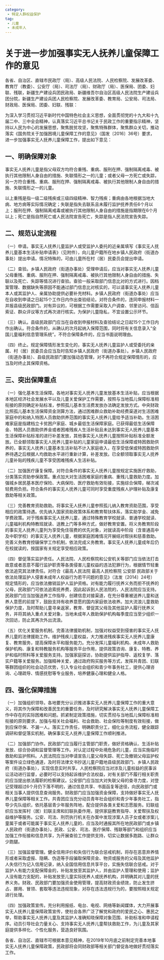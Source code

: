 ```yaml
---
category: 
 - 特定人群权益保护
tag:
 - 儿童
 - 未成年人
---
```


# 关于进一步加强事实无人抚养儿童保障工作的意见

各省、自治区、直辖市民政厅（局）、高级人民法院、人民检察院、发展改革委、教育厅（教委）、公安厅（局）、司法厅（局）、财政厅（局）、医保局、团委、妇联、残联，新疆生产建设兵团民政局、新疆维吾尔自治区高级人民法院生产建设兵团分院，新疆生产建设兵团人民检察院、发展改革委、教育局、公安局、司法局、财政局、医保局、团委、妇联、残联：

为深入学习贯彻习近平新时代中国特色社会主义思想，全面贯彻党的十九大和十九届二中、三中全会精神，认真落实习近平总书记关于民政工作的重要指示精神，坚持以人民为中心的发展思想，聚焦脱贫攻坚，聚焦特殊群体，聚焦群众关切，推动落实《国务院关于加强困境儿童保障工作的意见》（国发〔2016〕36号）要求，进一步加强事实无人抚养儿童保障工作，提出如下意见：

## 一、明确保障对象

事实无人抚养儿童是指父母双方均符合重残、重病、服刑在押、强制隔离戒毒、被执行其他限制人身自由的措施、失联情形之一的儿童；或者父母一方死亡或失踪，另一方符合重残、重病、服刑在押、强制隔离戒毒、被执行其他限制人身自由的措施、失联情形之一的儿童。

以上重残是指一级二级残疾或三级四级精神、智力残疾；重病由各地根据当地大病、地方病等实际情况确定；失联是指失去联系且未履行监护抚养责任6个月以上；服刑在押、强制隔离戒毒或被执行其他限制人身自由的措施是指期限在6个月以上；死亡是指自然死亡或人民法院宣告死亡，失踪是指人民法院宣告失踪。

## 二、规范认定流程

（一）申请。事实无人抚养儿童监护人或受监护人委托的近亲属填写《事实无人抚养儿童基本生活补贴申请表》（见附件），向儿童户籍所在地乡镇人民政府（街道办事处）提出申请。情况特殊的，可由儿童所在村（居）民委员会提出申请。

（二）查验。乡镇人民政府（街道办事处）受理申请后，应当对事实无人抚养儿童父母重残、重病、服刑在押、强制隔离戒毒、被执行其他限制人身自由的措施、失联以及死亡、失踪等情况进行查验。查验一般采取部门信息比对的方式进行。因档案管理、数据缺失等原因不能通过部门信息比对核实的，可以请事实无人抚养儿童本人或其监护人、亲属协助提供必要补充材料。乡镇人民政府（街道办事处）应当在自收到申请之日起15个工作日内作出查验结论。对符合条件的，连同申报材料一并报县级民政部门。对有异议的，可根据工作需要采取入户调查、邻里访问、信函索证、群众评议等方式再次进行核实。为保护儿童隐私，不宜设置公示环节。

（三）确认。县级民政部门应当在自收到申报材料及查验结论之日起15个工作日内作出确认。符合条件的，从确认的次月起纳入保障范围，同时将有关信息录入“全国儿童福利信息管理系统”。不符合保障条件的，应当书面说明理由。

（四）终止。规定保障情形发生变化的，事实无人抚养儿童监护人或受委托的亲属、村（居）民委员会应当及时告知乡镇人民政府（街道办事处）。乡镇人民政府（街道办事处）、县级民政部门要加强动态管理，对不再符合规定保障情形的，应当及时终止其保障资格。

## 三、突出保障重点

（一）强化基本生活保障。各地对事实无人抚养儿童发放基本生活补贴，应当根据本地区经济社会发展水平以及儿童关爱保护工作需要，按照与当地孤儿保障标准相衔接的原则确定补贴标准，参照孤儿基本生活费发放办法确定发放方式。中央财政比照孤儿基本生活保障资金测算方法，通过困难群众救助补助经费渠道对生活困难家庭中的和纳入特困人员救助供养范围的事实无人抚养儿童给予适当补助。生活困难家庭是指建档立卡贫困户家庭、城乡最低生活保障家庭。已获得最低生活保障金、特困人员救助供养金或者困难残疾人生活补贴且未达到事实无人抚养儿童基本生活保障补贴标准的进行补差发放，其他事实无人抚养儿童按照补贴标准全额发放。已全额领取事实无人抚养儿童补贴的儿童家庭申请最低生活保障或特困救助供养的，事实无人抚养儿童基本生活补贴不计入家庭收入，在享受低保或特困救助供养待遇之后根据人均救助水平进行重新计算，补差发放。已全额领取事实无人抚养儿童补贴的残疾儿童不享受困难残疾人生活补贴。

（二）加强医疗康复保障。对符合条件的事实无人抚养儿童按规定实施医疗救助，分类落实资助参保政策。重点加大对生活困难家庭的重病、重残儿童救助力度。加强城乡居民基本医疗保险、大病保险、医疗救助有效衔接，实施综合保障，梯次减轻费用负担。符合条件的事实无人抚养儿童可同时享受重度残疾人护理补贴及康复救助等相关政策。

（三）完善教育资助救助。将事实无人抚养儿童参照孤儿纳入教育资助范围，享受相应的政策待遇。优先纳入国家资助政策体系和教育帮扶体系，落实助学金、减免学费政策。对于残疾事实无人抚养儿童，通过特殊教育学校就读、普通学校就读、儿童福利机构特教班就读、送教上门等多种方式，做好教育安置。将义务教育阶段的事实无人抚养儿童列为享受免住宿费的优先对象，对就读高中阶段（含普通高中及中职学校）的事实无人抚养儿童，根据家庭困难情况开展结对帮扶和慈善救助。完善义务教育控辍保学工作机制，依法完成义务教育。事实无人抚养儿童成年后仍在校就读的，按国家有关规定享受相应政策。

（四）督促落实监护责任。人民法院、人民检察院和公安机关等部门应当依法打击故意或者恶意不履行监护职责等各类侵害儿童权益的违法犯罪行为，根据情节轻重依法追究其法律责任。对符合《最高人民法院 最高人民检察院 公安部 民政部关于依法处理监护人侵害未成年人权益行为若干问题的意见》（法发〔2014〕24号）规定情形的，应当依法撤销监护人监护资格。对有能力履行抚养义务而拒不抚养的父母，民政部门可依法追索抚养费，因此起诉到人民法院的，人民法院应当支持。民政部门应当加强送养工作指导，创建信息对接渠道，在充分尊重被送养儿童和送养人意愿的前提下，鼓励支持有收养意愿的国内家庭依法收养。加大流浪儿童救助保护力度，及时帮助儿童寻亲返家，教育、督促其父母及其他监护人履行抚养义务，并将其纳入重点关爱对象，当地未成年人救助保护机构每季度应当至少组织一次回访，防止其再次外出流浪。

（五）优化关爱服务机制。完善法律援助机制，加强对权益受到侵害的事实无人抚养儿童的法律援助工作。维护残疾儿童权益，大力推进残疾事实无人抚养儿童康复、教育服务，提高保障水平和服务能力。充分发挥儿童福利机构、未成年人救助保护机构、康复和特教服务机构等服务平台作用，提供政策咨询、康复、特教、养护和临时照料等关爱服务支持。加强家庭探访，协助提供监护指导、返校复学、落实户籍等关爱服务。加强精神关爱，通过政府购买服务等方式，发挥共青团、妇联等群团组织的社会动员优势，引入专业社会组织和青少年事务社工，提供心理咨询、心理疏导、情感抚慰等专业服务，培养健康心理和健全人格。

## 四、强化保障措施

（一）加强组织领导。各地要充分认识推进事实无人抚养儿童保障工作的重大意义，将其作为保障和改善民生的重要任务，及时研究解决事实无人抚养儿童保障工作中存在的实际困难和问题。抓紧制定政策措施，切实贯彻与当地孤儿保障标准相衔接的原则要求，加强与相关社会福利、社会救助、社会保险等制度有效衔接，做到应保尽保、不漏一人。落实工作责任，明确职责分工，细化业务流程，健全跟踪调研和督促落实机制，确保事实无人抚养儿童保障工作顺利推进。

（二）加强部门协作。民政部门应当履行主管部门职责，做好资格确认、生活补贴发放、综合协调和监督管理等工作。对认定过程中处境危急的儿童，应当实施临时救助和监护照料。人民法院应当对申请宣告儿童父母失踪、死亡及撤销父母监护权等案件设立绿色通道，及时将法律文书抄送儿童户籍地县级民政部门、乡镇人民政府（街道办事处），实现信息实时共享。人民检察院应当对涉及儿童权益的民事诉讼活动进行监督，必要时可以支持起诉维护合法权益，对有关部门不履行相关职责的应当提出依法履职的检察建议。公安部门应当加大对失联父母的查寻力度，对登记受理超过6个月仍下落不明的，通过信息共享、书面函复等途径，向民政部门或相关当事人提供信息查询服务。财政部门应当加强资金保障，支持做好事实无人抚养儿童保障等相关工作。共青团应当充分动员青年社会组织和青少年事务社工，指导少先队组织，依托基层青少年服务阵地，配合提供各类关爱和志愿服务。妇联组织应当发挥村（居）妇联主席和妇联执委作用，提供家庭教育指导、关爱帮扶及权益维护等服务。公安、司法、刑罚执行机关在办案中发现涉案人员子女或者涉案儿童属于或者可能属于事实无人抚养儿童的，应当及时通报其所在地民政部门或乡镇人民政府（街道办事处）。民政、公安、司法、医疗保障、残联等部门和组织应当加强工作衔接和信息共享，为开展查验工作提供支持，切实让数据多跑路、让群众少跑腿。

（三）加强监督管理。健全信用评价和失信行为联合惩戒机制，将存在恶意弃养情形或者采取虚报、隐瞒、伪造等手段骗取保障资金、物资或服务的父母及其他监护人失信行为记入信用记录，纳入全国信用信息共享平台，实施失信联合惩戒。对于监护人有能力支配保障金的，补贴发放至其监护人，并由监护人管理和使用；监护人没有能力支配的，补贴发放至儿童实际抚养人或抚养机构，并明确其对儿童的抚养义务。财政、民政部门要加强资金使用管理，提高财政资金绩效，防止发生挤占、挪用、冒领、套取等违法违规现象，对存在违法违规行为的，要按照相关规定进行处理。

（四）加强政策宣传。充分利用报纸、电台、电视、网络等新闻媒体，大力开展事实无人抚养儿童保障政策宣传，使社会各界广泛了解党和政府的爱民之心、惠民之举，帮助事实无人抚养儿童及其监护人准确知晓保障对象范围、补助标准和申请程序。动员引导社会力量关心、支持事实无人抚养儿童帮扶救助工作，为儿童及其家庭提供多样化、个性化服务，营造良好氛围。

各省、自治区、直辖市可根据本意见精神，在2019年10月底之前制定完善本地事实无人抚养儿童保障政策，民政部将会同财政部等相关部门督促各地做好贯彻落实工作。